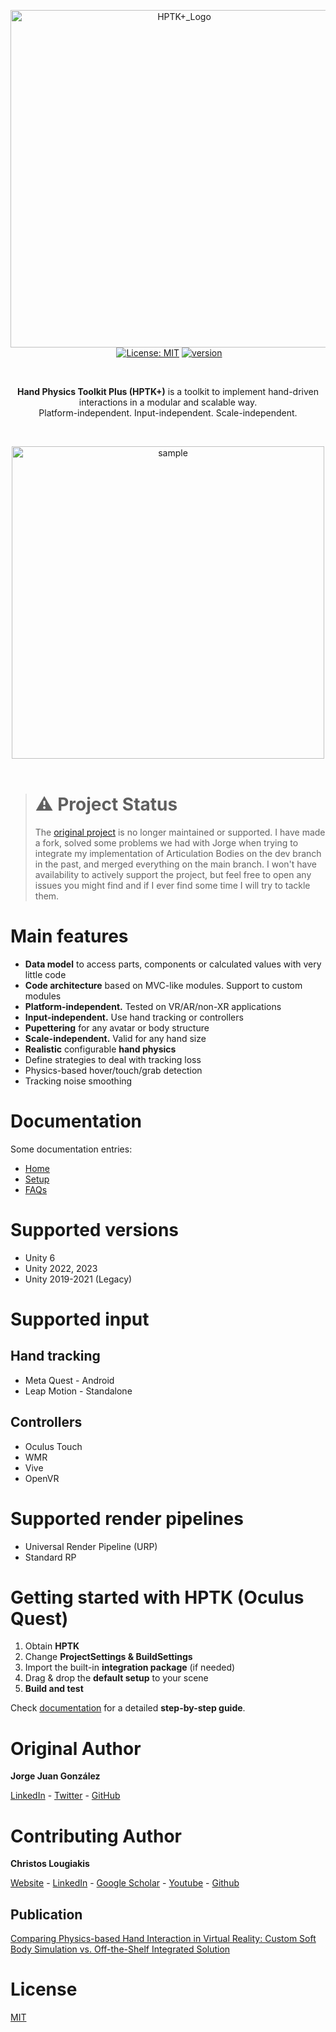 <p align="center">
  <img width="540" alt="HPTK+_Logo" src="https://github.com/user-attachments/assets/47d27c52-5c68-407b-89ed-90c046d504f9" /><br>
  <a href="https://unity3d.com/es/get-unity/download/archive"><img src="https://img.shields.io/badge/unity-2019.4%20or%20later-green.svg" alt=""></a>
  <a href="https://github.com/jorgejgnz/HPTK/blob/master/LICENSE.md"><img src="https://img.shields.io/badge/License-MIT-yellow.svg" alt="License: MIT"></a>
  <a href="https://github.com/jorgejgnz/HPTK/releases"><img src="https://img.shields.io/badge/version-0.7.0-blue" alt="version"></a>
</p><br>

<p align="center">
  <strong>Hand Physics Toolkit Plus (HPTK+)</strong> is a toolkit to implement hand-driven interactions in a modular and scalable way. <br>Platform-independent. Input-independent. Scale-independent.
</p><br>

<p align="center">
  <img src="https://media.giphy.com/media/5A9I0c8uwBTUuPwv4N/giphy.gif" height="500" alt="sample"><br><br>
</p>

> # ⚠️ Project Status
> The [original project](https://github.com/jorgejgnz/HPTK) is no longer maintained or supported.
> I have made a fork, solved some problems we had with Jorge when trying to integrate my implementation of Articulation Bodies on the dev branch in the past, and merged everything on the main branch. I won't have availability to actively support the project, but feel free to open any issues you might find and if I ever find some time I will try to tackle them.

# Main features
- **Data model** to access parts, components or calculated values with very little code
- **Code architecture** based on MVC-like modules. Support to custom modules
- **Platform-independent.** Tested on VR/AR/non-XR applications
- **Input-independent.** Use hand tracking or controllers
- **Pupettering** for any avatar or body structure
- **Scale-independent.** Valid for any hand size
- **Realistic** configurable **hand physics**
- Define strategies to deal with tracking loss
- Physics-based hover/touch/grab detection
- Tracking noise smoothing

# Documentation

Some documentation entries:
- [Home](https://jorge-jgnz94.gitbook.io/hptk/master)
- [Setup](https://jorge-jgnz94.gitbook.io/hptk/master/setup)
- [FAQs](https://jorge-jgnz94.gitbook.io/hptk/master/faqs)

# Supported versions
- Unity 6
- Unity 2022, 2023
- Unity 2019-2021 (Legacy)

# Supported input

## Hand tracking
- Meta Quest - Android
- Leap Motion - Standalone

## Controllers
- Oculus Touch
- WMR
- Vive
- OpenVR

# Supported render pipelines
- Universal Render Pipeline (URP)
- Standard RP

# Getting started with HPTK (Oculus Quest)

1. Obtain **HPTK**
1. Change **ProjectSettings & BuildSettings**
1. Import the built-in **integration package** (if needed)
1. Drag & drop the **default setup** to your scene
1. **Build and test**

Check [documentation](https://jorge-jgnz94.gitbook.io/hptk/master/setup) for a detailed **step-by-step guide**.

# Original Author
**Jorge Juan González**

[LinkedIn](https://www.linkedin.com/in/jorgejgnz/) - [Twitter](https://twitter.com/jorgejgnz) - [GitHub](https://github.com/jorgejgnz)

# Contributing Author

**Christos Lougiakis**

[Website](https://louspawn.github.io/) - [LinkedIn](https://www.linkedin.com/in/christos-lougiakis/) - [Google Scholar](https://scholar.google.com/citations?view_op=list_works&hl=en&hl=en&user=oQsbYAkAAAAJ) - [Youtube](https://www.youtube.com/user/louspawn10/videos) - [Github](https://github.com/louspawn)

## Publication

[Comparing Physics-based Hand Interaction in Virtual Reality: Custom Soft Body Simulation vs. Off-the-Shelf Integrated Solution](https://github.com/louspawn/VR-physics-based-hand-interaction-comparison)

# License
[MIT](./LICENSE.md)
